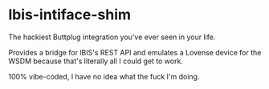 # lbis-intiface-shim

The hackiest Buttplug integration you've ever seen in your life.

Provides a bridge for lBIS's REST API and emulates a Lovense device for the WSDM because that's literally all I could get to work.

100% vibe-coded, I have no idea what the fuck I'm doing.